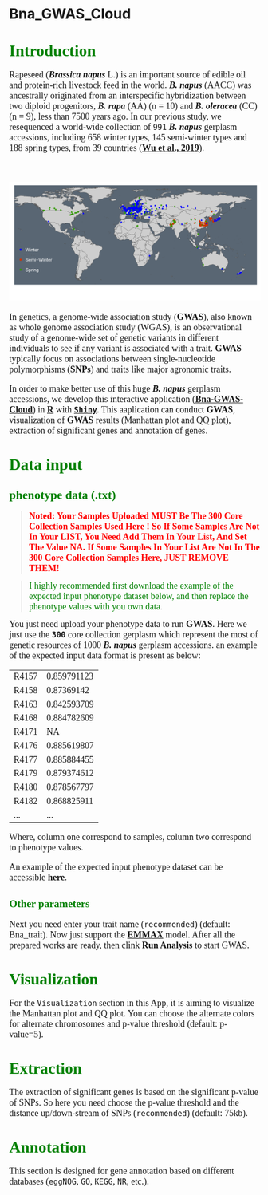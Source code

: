 # Bna_GWAS_Cloud

# <font face="Time" color=green size=6>Introduction</font>

<font face="Time" size=4>Rapeseed (***Brassica napus*** L.) is an important source of edible oil and protein-rich livestock feed in the world. ***B. napus*** (AACC) was ancestrally originated from an interspecific hybridization between two diploid progenitors, ***B. rapa*** (AA) (n = 10) and ***B. oleracea*** (CC) (n = 9), less than 7500 years ago. In our previous study, we resequenced a world-wide collection of `991` ***B. napus*** gerplasm accessions, including 658 winter types, 145 semi-winter types and 188 spring types, from 39 countries (<a href="https://www.sciencedirect.com/science/article/pii/S1674205218303435?via%3Dihub" target="_blank">**Wu et al., 2019**</a>).

<p>&nbsp;</p>
<p align="center">
<img src="/www/Bna_map.png" width="800" hegiht="1000">
</p>

In genetics, a genome-wide association study (**GWAS**), also known as whole genome association study (WGAS), is an observational study of a genome-wide set of genetic variants in different individuals to see if any variant is associated with a trait. **GWAS** typically focus on associations between single-nucleotide polymorphisms (**SNPs**) and traits like major agronomic traits.

In order to make better use of this huge ***B. napus*** gerplasm accessions, we develop this interactive application ([**Bna-GWAS-Cloud**](http://rapeseed.zju.edu.cn:3838/gwas)) in <a href="https://www.r-project.org/" target="_blank">**R**</a> with <a href="https://shiny.rstudio.com/" target="_blank">**`Shiny`**</a>. This aaplication can conduct **GWAS**, visualization of **GWAS** results (Manhattan plot and QQ plot), extraction of significant genes and annotation of genes</font>.

# <font face="Time" color=green size=6>Data input</font>

## <font color=green size=5 face="Time">phenotype data (.txt)</font>

> **<font color=red size=4 face="Time"> Noted: Your Samples Uploaded MUST Be The 300 Core Collection Samples Used Here ! So If Some Samples Are Not In Your LIST, You Need Add Them In Your List, And Set The Value NA. If Some Samples In Your List Are Not In The 300 Core Collection Samples Here, JUST REMOVE THEM!</font>**

> <font color=green size=4 face="Time">I highly recommended first download the example of the expected input phenotype dataset below, and then replace the phenotype values with you own data</font>.

<font size=4 face="Time">You just need upload your phenotype data to run **GWAS**. Here we just use the **`300`** core collection gerplasm which represent the most of genetic resources of 1000 ***B. napus*** gerplasm accessions. an example of the expected input data format is present as below:


|       |       |
| ------------- | -------------- |
|R4157|0.859791123|
|R4158|0.87369142|
|R4163|0.842593709|
|R4168|0.884782609|
|R4171|NA|
|R4176|0.885619807|
|R4177|0.885884455|
|R4179|0.879374612|
|R4180|0.878567797|
|R4182|0.868825911|
|...|...|

Where, column one correspond to samples, column two correspond to phenotype values.

An example of the expected input phenotype dataset can be accessible <a href="https://raw.githubusercontent.com/YTLogos/pic_link/master/sample_phenotype.txt" target="_blank"> **here**</a>.</font>

## <font color=green szie=5 face="Time">Other parameters</font>

<font size=4 face="Time">Next you need enter your trait name (`recommended`) (default: Bna_trait). Now just support the <a href="https://genome.sph.umich.edu/wiki/EMMAX" target="_blank">**EMMAX**</a> model. After all the prepared works are ready, then clink **Run Analysis** to start GWAS.</font>

# <font color=green size=6 face="Time">Visualization</font>

<font size=4 face="Time">For the `Visualization` section in this App, it is aiming to visualize the Manhattan plot and QQ plot. You can choose the alternate colors for alternate chromosomes and p-value threshold (default: p-value=5).</font>

# <font color=green size=6 face="Time">Extraction</font>

<font size=4 face="Time">The extraction of significant genes is based on the significant p-value of SNPs. So here you need choose the p-value threshold and the distance up/down-stream of SNPs (`recommended`) (default: 75kb).</font>

# <font color=green size=6 face="Time">Annotation</font>

<font size=4 face="Time">This section is designed for gene annotation based on different databases (`eggNOG`, `GO`, `KEGG`, `NR`, etc.).</font>
